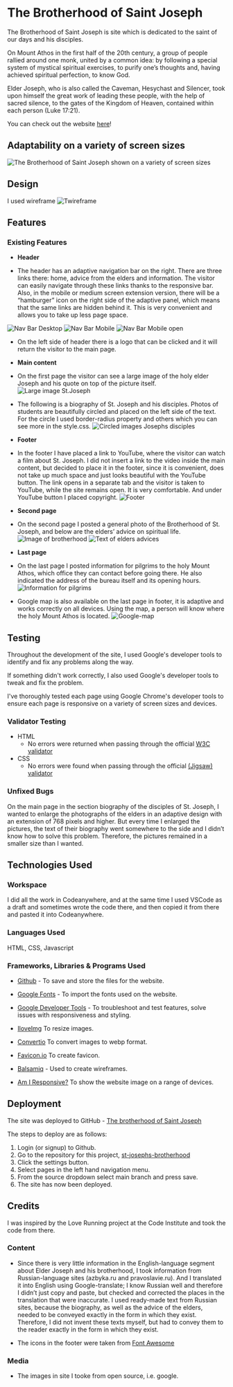 # The Brotherhood of Saint Joseph

The Brotherhood of Saint Joseph is site which is dedicated to the saint of our days and his disciples. 

On Mount Athos in the first half of the 20th century, a group of people rallied around one monk, united by a common idea: by following a special system of mystical spiritual exercises, to purify one’s thoughts and, having achieved spiritual perfection, to know God.

Elder Joseph, who is also called the Caveman, Hesychast and Silencer, took upon himself the great work of leading these people, with the help of sacred silence, to the gates of the Kingdom of Heaven, contained within each person (Luke 17:21).

You can check out the website [here](https://askeran17.github.io/st-josephs-brotherhood/)!

## Adaptability on a variety of screen sizes

![The Brotherhood of Saint Joseph shown on a variety of screen sizes](assets/images/adaptive-size.png)

## Design
I used wireframe 
![Twireframe](assets/images/wireframe.png)

## Features

### Existing Features

- __Header__

- The header has an adaptive navigation bar on the right. There are three links there: home, advice from the elders and information. The visitor can easily navigate through these links thanks to the responsive bar. Also, in the mobile or medium screen extension version, there will be a “hamburger” icon on the right side of the adaptive panel, which means that the same links are hidden behind it. This is very convenient and allows you to take up less page space.

![Nav Bar Desktop](assets/images/nav-menu-desktop.png)
![Nav Bar Mobile](assets/images/nav-menu-mobile.png)
![Nav Bar Mobile open](assets/images/nav-menu-mobile-click.png)

- On the left side of header there is a logo that can be clicked and it will return the visitor to the main page.

- __Main content__

- On the first page the visitor can see a large image of the holy elder Joseph and his quote on top of the picture itself.
![Large image St.Joseph](assets/images/large-image-st-joseph.png)

- The following is a biography of St. Joseph and his disciples. Photos of students are beautifully circled and placed on the left side of the text. For the circle I used border-radius property and others which you can see more in the style.css.
![Circled images Josephs disciples](assets/images/disciples-image-radius.png)

- __Footer__

- In the footer I have placed a link to YouTube, where the visitor can watch a film about St. Joseph. I did not insert a link to the video inside the main content, but decided to place it in the footer, since it is convenient, does not take up much space and just looks beautiful with the YouTube button. The link opens in a separate tab and the visitor is taken to YouTube, while the site remains open. It is very comfortable. And under YouTube button I placed copyright.
![Footer](assets/images/footer.png)

- __Second page__

- On the second page I posted a general photo of the Brotherhood of St. Joseph, and below are the elders’ advice on spiritual life.
![Image of brotherhood](assets/images/image-of-brotherhood.png)
![Text of elders advices](assets/images/text-elders-advices.png)

- __Last page__

- On the last page I posted information for pilgrims to the holy Mount Athos, which office they can contact before going there. He also indicated the address of the bureau itself and its opening hours.
![Information for pilgrims](assets/images/information-page.png)

- Google map is also available on the last page in footer, it is adaptive and works correctly on all devices. Using the map, a person will know where the holy Mount Athos is located.
![Google-map](assets/images/google-map.png)


## Testing

Throughout the development of the site, I used Google's developer tools to identify and fix any problems along the way.

If something didn't work correctly, I also used Google's developer tools to tweak and fix the problem.

I've thoroughly tested each page using Google Chrome's developer tools to ensure each page is responsive on a variety of screen sizes and devices.

### Validator Testing 

- HTML
  - No errors were returned when passing through the official [W3C validator](https://validator.w3.org/nu/?doc=https%3A%2F%2Faskeran17.github.io%2Fst-josephs-brotherhood%2F)
- CSS
  - No errors were found when passing through the official [(Jigsaw) validator](http://jigsaw.w3.org/css-validator/validator?lang=en&profile=css3svg&uri=https%3A%2F%2Faskeran17.github.io%2Fst-josephs-brotherhood%2F&usermedium=all&vextwarning=&warning=1)

### Unfixed Bugs

On the main page in the section biography of the disciples of St. Joseph, I wanted to enlarge the photographs of the elders in an adaptive design with an extension of 768 pixels and higher. But every time I enlarged the pictures, the text of their biography went somewhere to the side and I didn’t know how to solve this problem. Therefore, the pictures remained in a smaller size than I wanted.


  ## Technologies Used

### Workspace

I did all the work in Codeanywhere, and at the same time I used VSCode as a draft and sometimes wrote the code there, and then copied it from there and pasted it into Codeanywhere.

### Languages Used

HTML, CSS, Javascript

### Frameworks, Libraries & Programs Used

* [Github](https://github.com/) - To save and store the files for the website.

* [Google Fonts](https://fonts.google.com/) - To import the fonts used on the website.

* [Google Developer Tools](https://developers.google.com/web/tools) - To troubleshoot and test features, solve issues with responsiveness and styling.

* [IloveImg](https://www.iloveimg.com/) To resize images.

* [Convertio](https://convertio.co/) To convert images to webp format.

* [Favicon.io](https://favicon.io/) To create favicon.

* [Balsamiq](https://balsamiq.com/) - Used to create wireframes.

* [Am I Responsive?](http://ami.responsivedesign.is/) To show the website image on a range of devices.

## Deployment

The site was deployed to GitHub - [The brotherhood of Saint Joseph](https://askeran17.github.io/st-josephs-brotherhood/)

The steps to deploy are as follows:

1. Login (or signup) to Github.
2. Go to the repository for this project, [st-josephs-brotherhood](https://github.com/Askeran17/st-josephs-brotherhood.git)
3. Click the settings button.
4. Select pages in the left hand navigation menu.
5. From the source dropdown select main branch and press save.
6. The site has now been deployed.

## Credits 

I was inspired by the Love Running project at the Code Institute and took the code from there.

### Content 

- Since there is very little information in the English-language segment about Elder Joseph and his brotherhood, I took information from Russian-language sites (azbyka.ru and pravoslavie.ru). And I translated it into English using Google-translate; I know Russian well and therefore I didn’t just copy and paste, but checked and corrected the places in the translation that were inaccurate. I used ready-made text from Russian sites, because the biography, as well as the advice of the elders, needed to be conveyed exactly in the form in which they exist. Therefore, I did not invent these texts myself, but had to convey them to the reader exactly in the form in which they exist.

- The icons in the footer were taken from [Font Awesome](https://fontawesome.com/)

### Media

- The images in site I tooke from open source, i.e. google.

